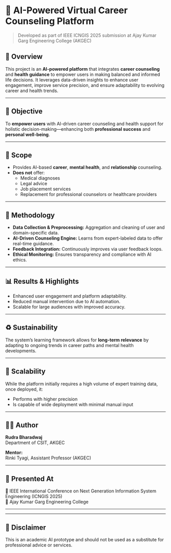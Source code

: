 # 🧠 AI-Powered Virtual Career Counseling Platform

> Developed as part of IEEE ICNGIS 2025 submission at Ajay Kumar Garg Engineering College (AKGEC)

## 📝 Overview

This project is an **AI-powered platform** that integrates **career counseling** and **health guidance** to empower users in making balanced and informed life decisions. It leverages data-driven insights to enhance user engagement, improve service precision, and ensure adaptability to evolving career and health trends.

---

## 🎯 Objective

To **empower users** with AI-driven career counseling and health support for holistic decision-making—enhancing both **professional success** and **personal well-being**.

---

## 🧩 Scope

- Provides AI-based **career**, **mental health**, and **relationship** counseling.
- **Does not** offer:
  - Medical diagnoses
  - Legal advice
  - Job placement services
  - Replacement for professional counselors or healthcare providers

---

## 🔧 Methodology

- **Data Collection & Preprocessing:** Aggregation and cleaning of user and domain-specific data.
- **AI-Driven Counseling Engine:** Learns from expert-labeled data to offer real-time guidance.
- **Feedback Integration:** Continuously improves via user feedback loops.
- **Ethical Monitoring:** Ensures transparency and compliance with AI ethics.

---

## 📊 Results & Highlights

- Enhanced user engagement and platform adaptability.
- Reduced manual intervention due to AI automation.
- Scalable for large audiences with improved accuracy.

---

## ♻️ Sustainability

The system’s learning framework allows for **long-term relevance** by adapting to ongoing trends in career paths and mental health developments.

---

## 🚀 Scalability

While the platform initially requires a high volume of expert training data, once deployed, it:
- Performs with higher precision
- Is capable of wide deployment with minimal manual input

---

## 👨‍💻 Author

**Rudra Bharadwaj**  
Department of CSIT, AKGEC

**Mentor:**  
Rinki Tyagi, Assistant Professor (AKGEC)

---

## 🏢 Presented At

📍 IEEE International Conference on Next Generation Information System Engineering (ICNGIS 2025)  
📍 Ajay Kumar Garg Engineering College

---


---

## 📌 Disclaimer

This is an academic AI prototype and should not be used as a substitute for professional advice or services.
